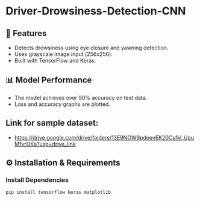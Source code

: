 # Driver-Drowsiness-Detection-CNN
## 📌 Features
- Detects drowsiness using eye closure and yawning detection.
- Uses grayscale image input (256x256).
- Built with TensorFlow and Keras.

## 📊 Model Performance
- The model achieves over 90% accuracy on test data.
- Loss and accuracy graphs are plotted.

## Link for sample dataset:
- https://drive.google.com/drive/folders/13E9NOW9pdoevEK20CsfkI_UpuMfyrUKa?usp=drive_link

## ⚙️ Installation & Requirements
### Install Dependencies
```bash
pip install tensorflow keras matplotlib

